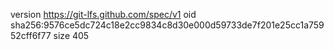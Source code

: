 version https://git-lfs.github.com/spec/v1
oid sha256:9576ce5dc724c18e2cc9834c8d30e000d59733de7f201e25cc1a75952cff6f77
size 405
